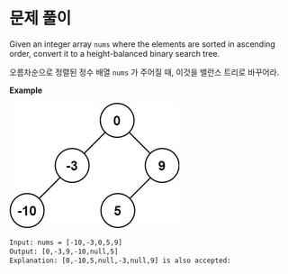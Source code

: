 # 문제 풀이

Given an integer array `nums` where the elements are sorted in ascending order, convert it to a height-balanced binary search tree.

오름차순으로 정렬된 정수 배열 `nums` 가 주어질 때, 이것을 밸런스 트리로 바꾸어라.

**Example**

![Alt text](./image/108-tree-1.png)

```
Input: nums = [-10,-3,0,5,9]
Output: [0,-3,9,-10,null,5]
Explanation: [0,-10,5,null,-3,null,9] is also accepted:
```